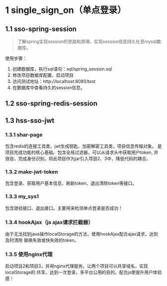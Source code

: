 # 1 single_sign_on（单点登录）

## 1.1 sso-spring-session
>了解spring实现session的思路和原理，实现session信息持久化至mysql数据库。
  
使用步骤：
1. 创建数据库，执行sql语句：sql/spring_session.sql
2. 修改项目数据库配置，启动项目
2. 访问测试地址：http://localhost:8080/test
3. 在数据库中查看持久的session信息。

## 1.2 sso-spring-redis-session


## 1.3 hss-sso-jwt
### 1.3.1 shar-page
包含redis的连接工具类，jwt生成钥匙、加密解密工具类，项目信息传输对象。
是项目完成功能的核心基础。包含全局过滤器，可以从请求头中获取用户token,
并效验，完成身份识别。将此项目作为jar引入项目2、3中，降低代码的耦合。
### 1.3.2 make-jwt-token
包含登录、获取用户基本信息、刷新token、退出清除token等接口。
### 1.3.3 my_sys1
包含效验接口、退出接口。主要用来检测单点登录是否成功！

### 1.3.4 hookAjax（js ajax请求拦截器）
由于无法找到java操作localStorage的方法，使用hookAjax配合ajax请求，达到及时清除
替换失效或快失效的token。

### 1.3.5 使用nginx代理
启动项目2和项目3，并用nginx代理服务。让两个项目可以共享域名，实现localStorage的
共享，达到一次登录，多平台公用的目的。配合js使提升用户体验感！